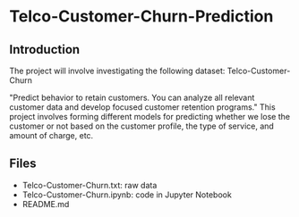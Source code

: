 # Telco-Customer-Churn-Prediction

## Introduction
The project will involve investigating the following dataset:
Telco-Customer-Churn

"Predict behavior to retain customers. You can analyze all relevant customer data and develop focused customer retention programs." This project involves forming different models for predicting whether we lose the customer or not based on the customer profile, the type of service, and amount of charge, etc.
  
## Files
- Telco-Customer-Churn.txt: raw data
- Telco-Customer-Churn.ipynb: code in Jupyter Notebook
- README.md

